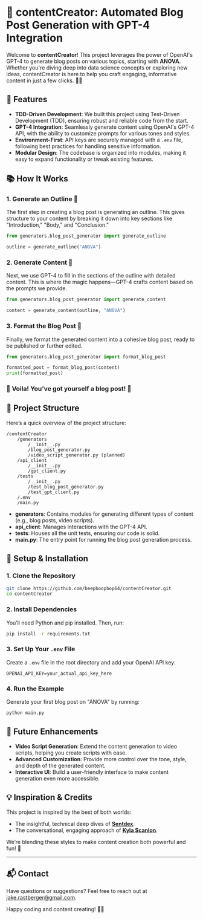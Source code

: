 
# 🚀 contentCreator: Automated Blog Post Generation with GPT-4 Integration

Welcome to **contentCreator**! This project leverages the power of OpenAI's GPT-4 to generate blog posts on various topics, starting with **ANOVA**. Whether you're diving deep into data science concepts or exploring new ideas, contentCreator is here to help you craft engaging, informative content in just a few clicks. 🧠✨

## 🌟 Features

- **TDD-Driven Development**: We built this project using Test-Driven Development (TDD), ensuring robust and reliable code from the start.
- **GPT-4 Integration**: Seamlessly generate content using OpenAI's GPT-4 API, with the ability to customize prompts for various tones and styles.
- **Environment-First**: API keys are securely managed with a `.env` file, following best practices for handling sensitive information.
- **Modular Design**: The codebase is organized into modules, making it easy to expand functionality or tweak existing features.

## 📚 How It Works

### 1. **Generate an Outline** 📝

The first step in creating a blog post is generating an outline. This gives structure to your content by breaking it down into key sections like "Introduction," "Body," and "Conclusion."

```python
from generators.blog_post_generator import generate_outline

outline = generate_outline("ANOVA")
```

### 2. **Generate Content** 🧠

Next, we use GPT-4 to fill in the sections of the outline with detailed content. This is where the magic happens—GPT-4 crafts content based on the prompts we provide.

```python
from generators.blog_post_generator import generate_content

content = generate_content(outline, "ANOVA")
```

### 3. **Format the Blog Post** 🎨

Finally, we format the generated content into a cohesive blog post, ready to be published or further edited.

```python
from generators.blog_post_generator import format_blog_post

formatted_post = format_blog_post(content)
print(formatted_post)
```

### 🎉 **Voila!** You’ve got yourself a blog post! 🎉

## 📂 Project Structure

Here’s a quick overview of the project structure:

```
/contentCreator
    /generators
        /__init__.py
        /blog_post_generator.py
        /video_script_generator.py (planned)
    /api_client
        /__init__.py
        /gpt_client.py
    /tests
        /__init__.py
        /test_blog_post_generator.py
        /test_gpt_client.py
    /.env
    /main.py
```

- **generators**: Contains modules for generating different types of content (e.g., blog posts, video scripts).
- **api_client**: Manages interactions with the GPT-4 API.
- **tests**: Houses all the unit tests, ensuring our code is solid.
- **main.py**: The entry point for running the blog post generation process.

## 🔧 Setup & Installation

### 1. **Clone the Repository**

```bash
git clone https://github.com/beepboopbop64/contentCreator.git
cd contentCreator
```

### 2. **Install Dependencies**

You’ll need Python and pip installed. Then, run:

```bash
pip install -r requirements.txt
```

### 3. **Set Up Your `.env` File**

Create a `.env` file in the root directory and add your OpenAI API key:

```
OPENAI_API_KEY=your_actual_api_key_here
```

### 4. **Run the Example**

Generate your first blog post on "ANOVA" by running:

```bash
python main.py
```

## 🚀 Future Enhancements

- **Video Script Generation**: Extend the content generation to video scripts, helping you create scripts with ease.
- **Advanced Customization**: Provide more control over the tone, style, and depth of the generated content.
- **Interactive UI**: Build a user-friendly interface to make content generation even more accessible.

## 💡 Inspiration & Credits

This project is inspired by the best of both worlds:
- The insightful, technical deep dives of **[Sentdex](https://www.youtube.com/user/sentdex)**.
- The conversational, engaging approach of **[Kyla Scanlon](https://www.youtube.com/c/KylaScanlon)**.

We’re blending these styles to make content creation both powerful and fun! 🎉

---

## 📬 Contact

Have questions or suggestions? Feel free to reach out at [jake.rastberger@gmail.com](mailto:jake.rastberger@gmail.com).

Happy coding and content creating! 📝✨
